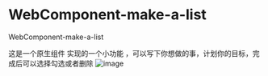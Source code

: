 # WebComponent-make-a-list
WebComponent-make-a-list


这是一个原生组件 实现的一个小功能 ，可以写下你想做的事，计划你的目标，完成后可以选择勾选或者删除
![image](https://user-images.githubusercontent.com/93307951/171033107-b51b1aa0-c50a-47f2-bf5f-9196be34d616.png)






